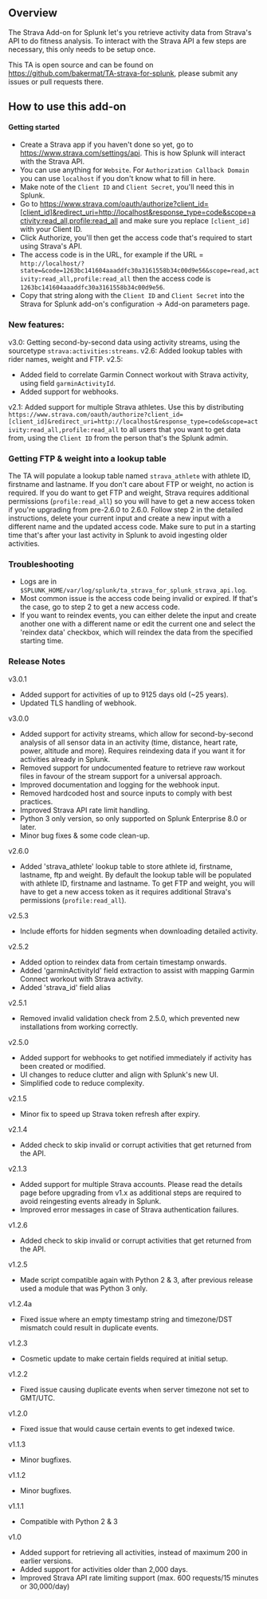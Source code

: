 ## Overview
The Strava Add-on for Splunk let's you retrieve activity data from Strava's API to do fitness analysis. To interact with the Strava API a few steps are necessary, this only needs to be setup once.

This TA is open source and can be found on https://github.com/bakermat/TA-strava-for-splunk, please submit any issues or pull requests there.

## How to use this add-on
#### Getting started
- Create a Strava app if you haven't done so yet, go to https://www.strava.com/settings/api. This is how Splunk will interact with the Strava API.
- You can use anything for `Website`. For `Authorization Callback Domain` you can use `localhost` if you don't know what to fill in here.
- Make note of the `Client ID` and `Client Secret`, you'll need this in Splunk.
- Go to https://www.strava.com/oauth/authorize?client_id=[client_id]&redirect_uri=http://localhost&response_type=code&scope=activity:read_all,profile:read_all and make sure you replace `[client_id]` with your Client ID.
- Click Authorize, you'll then get the access code that's required to start using Strava's API.
- The access code is in the URL, for example if the URL = `http://localhost/?state=&code=1263bc141604aaaddfc30a3161558b34c00d9e56&scope=read,activity:read_all,profile:read_all` then the access code is `1263bc141604aaaddfc30a3161558b34c00d9e56`.
- Copy that string along with the `Client ID` and `Client Secret` into the Strava for Splunk add-on's configuration -> Add-on parameters page.

### New features:
v3.0: Getting second-by-second data using activity streams, using the sourcetype `strava:activities:streams`.
v2.6: Added lookup tables with rider names, weight and FTP.
v2.5:
- Added field to correlate Garmin Connect workout with Strava activity, using field `garminActivityId`.
- Added support for webhooks.

v2.1: Added support for multiple Strava athletes. Use this by distributing `https://www.strava.com/oauth/authorize?client_id=[client_id]&redirect_uri=http://localhost&response_type=code&scope=activity:read_all,profile:read_all` to all users that you want to get data from, using the `Client ID` from the person that's the Splunk admin.

### Getting FTP & weight into a lookup table
The TA will populate a lookup table named `strava_athlete` with athlete ID, firstname and lastname. If you don't care about FTP or weight, no action is required. If you do want to get FTP and weight, Strava requires additional permissions (`profile:read_all`) so you will have to get a new access token if you're upgrading from pre-2.6.0 to 2.6.0. Follow step 2 in the detailed instructions, delete your current input and create a new input with a different name and the updated access code. Make sure to put in a starting time that's after your last activity in Splunk to avoid ingesting older activities.

### Troubleshooting
- Logs are in `$SPLUNK_HOME/var/log/splunk/ta_strava_for_splunk_strava_api.log`.
- Most common issue is the access code being invalid or expired. If that's the case, go to step 2 to get a new access code.
- If you want to reindex events, you can either delete the input and create another one with a different name or edit the current one and select the 'reindex data' checkbox, which will reindex the data from the specified starting time.

### Release Notes
v3.0.1
- Added support for activities of up to 9125 days old (~25 years).
- Updated TLS handling of webhook.

v3.0.0
- Added support for activity streams, which allow for second-by-second analysis of all sensor data in an activity (time, distance, heart rate, power, altitude and more). Requires reindexing data if you want it for activities already in Splunk.
- Removed support for undocumented feature to retrieve raw workout files in favour of the stream support for a universal approach.
- Improved documentation and logging for the webhook input.
- Removed hardcoded host and source inputs to comply with best practices.
- Improved Strava API rate limit handling.
- Python 3 only version, so only supported on Splunk Enterprise 8.0 or later.
- Minor bug fixes & some code clean-up.

v2.6.0
- Added 'strava_athlete' lookup table to store athlete id, firstname, lastname, ftp and weight. 
By default the lookup table will be populated with athlete ID, firstname and lastname. To get FTP and weight, you will have to get a new access token as it requires additional Strava's permissions (`profile:read_all`).

v2.5.3
- Include efforts for hidden segments when downloading detailed activity.

v2.5.2
- Added option to reindex data from certain timestamp onwards.
- Added 'garminActivityId' field extraction to assist with mapping Garmin Connect workout with Strava activity.
- Added 'strava_id' field alias

v2.5.1
- Removed invalid validation check from 2.5.0, which prevented new installations from working correctly.

v2.5.0
- Added support for webhooks to get notified immediately if activity has been created or modified.
- UI changes to reduce clutter and align with Splunk's new UI.
- Simplified code to reduce complexity.

v2.1.5
- Minor fix to speed up Strava token refresh after expiry.

v2.1.4
- Added check to skip invalid or corrupt activities that get returned from the API.

v2.1.3
- Added support for multiple Strava accounts. Please read the details page before upgrading from v1.x as additional steps are required to avoid reingesting events already in Splunk.
- Improved error messages in case of Strava authentication failures.

v1.2.6
- Added check to skip invalid or corrupt activities that get returned from the API.

v1.2.5
- Made script compatible again with Python 2 & 3, after previous release used a module that was Python 3 only.

v1.2.4a
- Fixed issue where an empty timestamp string and timezone/DST mismatch could result in duplicate events.

v1.2.3
- Cosmetic update to make certain fields required at initial setup.

v1.2.2
- Fixed issue causing duplicate events when server timezone not set to GMT/UTC.

v1.2.0
- Fixed issue that would cause certain events to get indexed twice.

v1.1.3
- Minor bugfixes.

v1.1.2
- Minor bugfixes.

v1.1.1
- Compatible with Python 2 & 3

v1.0
- Added support for retrieving all activities, instead of maximum 200 in earlier versions.
- Added support for activities older than 2,000 days.
- Improved Strava API rate limiting support (max. 600 requests/15 minutes or 30,000/day)


